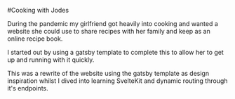 #Cooking with Jodes

During the pandemic my girlfriend got heavily into cooking and wanted a website she could use to share recipes with her family and keep as an online recipe book.

I started out by using a gatsby template to complete this to allow her to get up and running with it quickly.

This was a rewrite of the website using the gatsby template as design inspiration whilst I dived into learning SvelteKit and dynamic routing through it's endpoints.